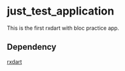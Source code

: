# just_test_application

This is the first rxdart with bloc practice app.

## Dependency 

[rxdart](https://github.com/ReactiveX/rxdart)
